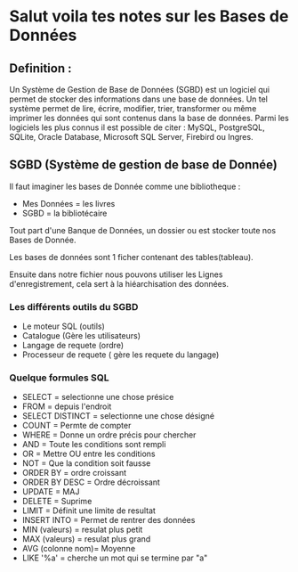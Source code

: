 # Salut voila tes notes sur les Bases de Données

## Definition :

Un Système de Gestion de Base de Données (SGBD) est un logiciel qui permet de stocker des informations dans une base de données. Un tel système permet de lire, écrire, modifier, trier, transformer ou même imprimer les données qui sont contenus dans la base de données.
Parmi les logiciels les plus connus il est possible de citer : MySQL, PostgreSQL, SQLite, Oracle Database, Microsoft SQL Server, Firebird ou Ingres.


## SGBD (Système de gestion de base de Donnée)

Il faut imaginer les bases de Donnée comme une bibliotheque : 

- Mes Données = les livres
- SGBD =  la bibliotécaire

Tout part d'une Banque de Données, un dossier ou est stocker toute nos Bases de Donnée.

Les bases de données sont 1 ficher contenant des tables(tableau).

Ensuite dans notre fichier nous pouvons utiliser les Lignes d'enregistrement, cela sert à la hiéarchisation des données.


### Les différents outils du SGBD

- Le moteur SQL (outils)
- Catalogue (Gère les utilisateurs)
- Langage de requete (ordre)
- Processeur de requete ( gère les requete du langage)

### Quelque formules SQL

- SELECT = selectionne une chose présice
- FROM = depuis l'endroit
- SELECT DISTINCT = selectionne une chose désigné
- COUNT = Permte de compter
- WHERE = Donne un ordre précis pour chercher
- AND = Toute les conditions sont rempli
- OR = Mettre OU entre les conditions
- NOT = Que la condition soit fausse
- ORDER BY = ordre croissant
- ORDER BY DESC = Ordre décroissant
- UPDATE = MAJ
- DELETE = Suprime
- LIMIT = Définit une limite de resultat 
- INSERT INTO = Permet de rentrer des données 
- MIN (valeurs) = resulat plus petit
- MAX (valeurs) = resulat plus grand
- AVG (colonne nom)= Moyenne
- LIKE '%a' = cherche un mot qui se termine par "a"